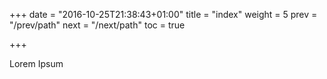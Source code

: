+++
date = "2016-10-25T21:38:43+01:00"
title = "index"
weight = 5
prev = "/prev/path"
next = "/next/path"
toc = true

+++

Lorem Ipsum

